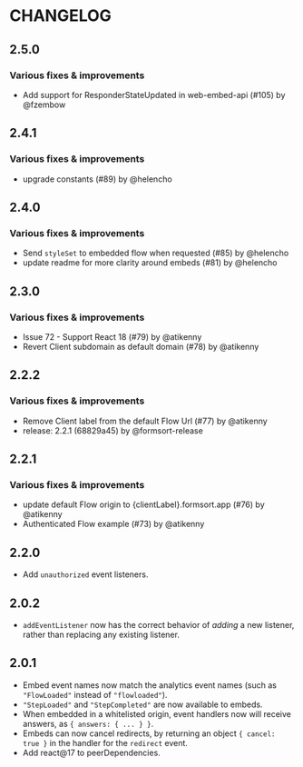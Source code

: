 # CHANGELOG

## 2.5.0

### Various fixes & improvements

- Add support for ResponderStateUpdated in web-embed-api (#105) by @fzembow

## 2.4.1

### Various fixes & improvements

- upgrade constants (#89) by @helencho

## 2.4.0

### Various fixes & improvements

- Send `styleSet` to embedded flow when requested (#85) by @helencho
- update readme for more clarity around embeds (#81) by @helencho

## 2.3.0

### Various fixes & improvements

- Issue 72 - Support React 18 (#79) by @atikenny
- Revert Client subdomain as default domain (#78) by @atikenny

## 2.2.2

### Various fixes & improvements

- Remove Client label from the default Flow Url (#77) by @atikenny
- release: 2.2.1 (68829a45) by @formsort-release

## 2.2.1

### Various fixes & improvements

- update default Flow origin to {clientLabel}.formsort.app (#76) by @atikenny
- Authenticated Flow example (#73) by @atikenny

## 2.2.0

- Add `unauthorized` event listeners.

## 2.0.2

- `addEventListener` now has the correct behavior of _adding_ a new listener, rather than replacing any existing listener.

## 2.0.1

- Embed event names now match the analytics event names (such as `"FlowLoaded"` instead of `"flowloaded"`).
- `"StepLoaded"` and `"StepCompleted"` are now available to embeds.
- When embedded in a whitelisted origin, event handlers now will receive answers, as `{ answers: { ... } }`.
- Embeds can now cancel redirects, by returning an object `{ cancel: true }` in the handler for the `redirect` event.
- Add react@17 to peerDependencies.

